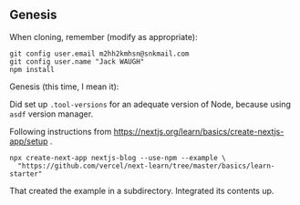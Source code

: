 ## Genesis

When cloning, remember (modify as appropriate):
```
git config user.email m2hh2kmhsn@snkmail.com
git config user.name "Jack WAUGH"
npm install
```

Genesis (this time, I mean it):

Did set up `.tool-versions` for an adequate version of Node, because using
`asdf` version manager.

Following instructions from 
https://nextjs.org/learn/basics/create-nextjs-app/setup .

```
npx create-next-app nextjs-blog --use-npm --example \
  "https://github.com/vercel/next-learn/tree/master/basics/learn-starter"
```
That created the example in a subdirectory. Integrated its contents up.

